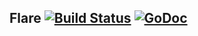 ## Flare [![Build Status](https://travis-ci.org/diegobernardes/flare.svg?branch=master)](https://travis-ci.org/diegobernardes/flare) [![GoDoc](https://godoc.org/github.com/diegobernardes/flare?status.svg)](https://godoc.org/github.com/diegobernardes/flare)